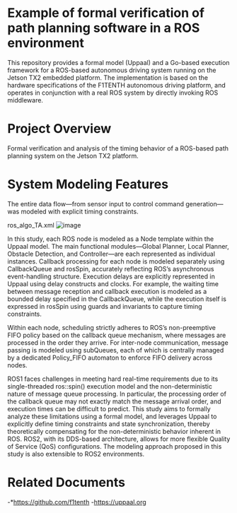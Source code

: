 # Example of formal verification of path planning software in a ROS environment 
This repository provides a formal model (Uppaal) and a Go-based execution framework for a ROS-based autonomous driving system running on the Jetson TX2 embedded platform.
The implementation is based on the hardware specifications of the F1TENTH autonomous driving platform, and operates in conjunction with a real ROS system by directly invoking ROS middleware.

# Project Overview
Formal verification and analysis of the timing behavior of a ROS-based path planning system on the Jetson TX2 platform.

# System Modeling Features
The entire data flow—from sensor input to control command generation—was modeled with explicit timing constraints.

ros_algo_TA.xml
![image](https://github.com/user-attachments/assets/2a4b22c8-a8b8-4d5d-bef5-f93cb3cd5867)

In this study, each ROS node is modeled as a Node template within the Uppaal model. The main functional modules—Global Planner, Local Planner, Obstacle Detection, and Controller—are each represented as individual instances.
Callback processing for each node is modeled separately using CallbackQueue and rosSpin, accurately reflecting ROS’s asynchronous event-handling structure.
Execution delays are explicitly represented in Uppaal using delay constructs and clocks. For example, the waiting time between message reception and callback execution is modeled as a bounded delay specified in the CallbackQueue, while the execution itself is expressed in rosSpin using guards and invariants to capture timing constraints.

Within each node, scheduling strictly adheres to ROS’s non-preemptive FIFO policy based on the callback queue mechanism, where messages are processed in the order they arrive.
For inter-node communication, message passing is modeled using subQueues, each of which is centrally managed by a dedicated Policy_FIFO automaton to enforce FIFO delivery across nodes.

ROS1 faces challenges in meeting hard real-time requirements due to its single-threaded ros::spin() execution model and the non-deterministic nature of message queue processing.
In particular, the processing order of the callback queue may not exactly match the message arrival order, and execution times can be difficult to predict.
This study aims to formally analyze these limitations using a formal model, and leverages Uppaal to explicitly define timing constraints and state synchronization, thereby theoretically compensating for the non-deterministic behavior inherent in ROS.
ROS2, with its DDS-based architecture, allows for more flexible Quality of Service (QoS) configurations.
The modeling approach proposed in this study is also extensible to ROS2 environments.

# Related Documents
-*https://github.com/f1tenth
-https://uppaal.org
